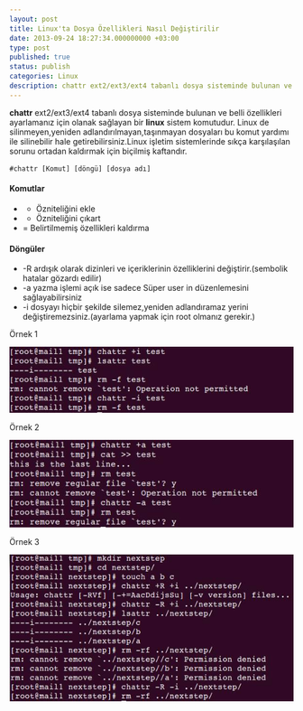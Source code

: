 ```yaml
---
layout: post
title: Linux'ta Dosya Özellikleri Nasıl Değiştirilir
date: 2013-09-24 18:27:34.000000000 +03:00
type: post
published: true
status: publish
categories: Linux
description: chattr ext2/ext3/ext4 tabanlı dosya sisteminde bulunan ve belli özellikleri ayarlamanız için olanak sağlayan bir linux sistem komutudur
---
```


**chattr**  ext2/ext3/ext4 tabanlı dosya sisteminde bulunan ve belli özellikleri ayarlamanız için olanak sağlayan bir **linux** sistem komutudur. Linux de silinmeyen,yeniden adlandırılmayan,taşınmayan dosyaları bu komut yardımı ile silinebilir hale getirebilirsiniz.Linux işletim sistemlerinde sıkça karşılaşılan sorunu ortadan kaldırmak için biçilmiş kaftandır.

    #chattr [Komut] [döngü] [dosya adı]

#### Komutlar

- + Özniteliğini ekle
- - Özniteliğini çıkart
- = Belirtilmemiş özellikleri kaldırma

#### Döngüler

- -R ardışık olarak dizinleri ve içeriklerinin özelliklerini değiştirir.(sembolik hatalar gözardı edilir)
- -a yazma işlemi açık ise sadece Süper user in düzenlemesini sağlayabilirsiniz
- -i dosyayı hiçbir şekilde silemez,yeniden adlandıramaz yerini değiştiremezsiniz.(ayarlama yapmak için root olmanız gerekir.)

Örnek 1

![chattrornek1](/assets/chattrornek11.jpg)

Örnek 2

![chattrornek2](/assets/chattrornek21.jpg)

Örnek 3

![chattrornek3](/assets/chattrornek31.jpg)
